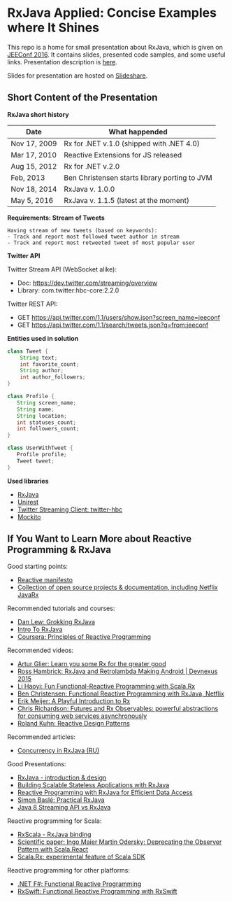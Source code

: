 # RxJava Applied: Concise Examples where It Shines

This repo is a home for small presentation about RxJava, which is given on [JEEConf 2016](http://jeeconf.com). It contains slides, presented code samples, and some useful links. Presentation description is [here](http://jeeconf.com/program/rxjava-applied-consise-examples-where-it-shines/).

Slides for presentation are hosted on [Slideshare](http://www.slideshare.net/neposuda).

## Short Content of the Presentation

__RxJava short history__

| Date          | What happended                                    | 
| ------------- | ------------------------------------------------- |
| Nov 17, 2009	| Rx for .NET v.1.0 (shipped with .NET 4.0)         | 
| Mar 17, 2010	| Reactive Extensions for JS released               | 
| Aug 15, 2012	| Rx for .NET v.2.0                                 | 
| Feb, 2013		| Ben Christensen starts library porting to JVM     | 
| Nov 18, 2014	| RxJava v. 1.0.0                                   | 
| May 5, 2016   | RxJava v. 1.1.5 (latest at the moment)            | 

__Requirements: Stream of Tweets__

```
Having stream of new tweets (based on keywords):
- Track and report most followed tweet author in stream
- Track and report most retweeted tweet of most popular user
```

__Twitter API__

Twitter Stream API (WebSocket alike):
- Doc: https://dev.twitter.com/streaming/overview
- Library: com.twitter:hbc-core:2.2.0

Twitter REST API:
- GET https://api.twitter.com/1.1/users/show.json?screen_name=jeeconf
- GET https://api.twitter.com/1.1/search/tweets.json?q=from:jeeconf

__Entities used in solution__

```java  
class Tweet {
    String text;
    int favorite_count;
    String author;
    int author_followers;
}
```

```java
class Profile {
   String screen_name;
   String name;
   String location;
   int statuses_count;
   int followers_count;
}
```

```java
class UserWithTweet {
   Profile profile;
   Tweet tweet;
}
```

__Used libraries__
- [RxJava](https://github.com/ReactiveX/RxJava)
- [Unirest](http://unirest.io/java.html)
- [Twitter Streaming Client: twitter-hbc](https://github.com/twitter/hbc)
- [Mockito](http://mockito.org)

## If You Want to Learn More about Reactive Programming & RxJava

Good starting points:
- [Reactive manifesto](http://www.reactivemanifesto.org)
- [Collection of open source projects & documentation, including Netflix JavaRx](http://reactivex.io)

Recommended tutorials and courses:
- [Dan Lew: Grokking RxJava](http://blog.danlew.net/2014/09/15/grokking-rxjava-part-1/)
- [Intro To RxJava](https://github.com/Froussios/Intro-To-RxJava)
- [Coursera: Principles of Reactive Programming](https://www.coursera.org/course/reactive)

Recommended videos:
- [Artur Glier: Learn you some Rx for the greater good](https://www.youtube.com/watch?v=BujWQSjtplc)
- [Ross Hambrick: RxJava and Retrolambda Making Android | Devnexus 2015](https://www.youtube.com/watch?v=vRl3u1I9v2M)
- [Li Haoyi: Fun Functional-Reactive Programming with Scala.Rx](https://www.youtube.com/watch?v=i9mPUU1gu_8)
- [Ben Christensen: Functional Reactive Programming with RxJava, Netflix](https://www.youtube.com/watch?v=_t06LRX0DV0)
- [Erik Meijer: A Playful Introduction to Rx](https://www.youtube.com/watch?v=WKore-AkisY)
- [Chris Richardson: Futures and Rx Observables: powerful abstractions for consuming web services asynchronously](https://www.youtube.com/watch?v=aZkwIA4k2xU)
- [Roland Kuhn: Reactive Design Patterns](https://www.youtube.com/watch?v=nSfXcSWq0ug)

Recommended articles:
- [Concurrency in RxJava (RU)](https://habrahabr.ru/company/rambler-co/blog/280388/)

Good Presentations:
- [RxJava - introduction & design](http://www.slideshare.net/allegrotech/rxjava-introduction-context)
- [Building Scalable Stateless Applications with RxJava](http://www.slideshare.net/rickbwarren/building-scalable-stateless-applications-with-rx-java)
- [Reactive Programming with RxJava for Efficient Data Access](http://www.slideshare.net/Couchbase/reactive-programmingrxjavaefficientdata-benchristensenmichaelnitschinger)
- [Simon Baslé: Practical RxJava](http://www.slideshare.net/SpringCentral/practical-rxjava)
- [Java 8 Streaming API vs RxJava](http://www.slideshare.net/jpaumard/java-8-stream-api-and-rxjava-comparison)

Reactive programming for Scala:
- [RxScala - RxJava binding](http://reactivex.io/rxscala/)
- [Scientific paper: Ingo Maier Martin Odersky: Deprecating the Observer Pattern with Scala.React](http://infoscience.epfl.ch/record/176887/files/DeprecatingObservers2012.pdf)
- [Scala.Rx: experimental feature of Scala SDK](https://github.com/lihaoyi/scala.rx)

Reactive programming for other platforms:
- [.NET F#: Functional Reactive Programming](https://fsharpforfunandprofit.com/posts/concurrency-reactive/)
- [RxSwift: Functional Reactive Programming with RxSwift](https://realm.io/news/slug-max-alexander-functional-reactive-rxswift/)
